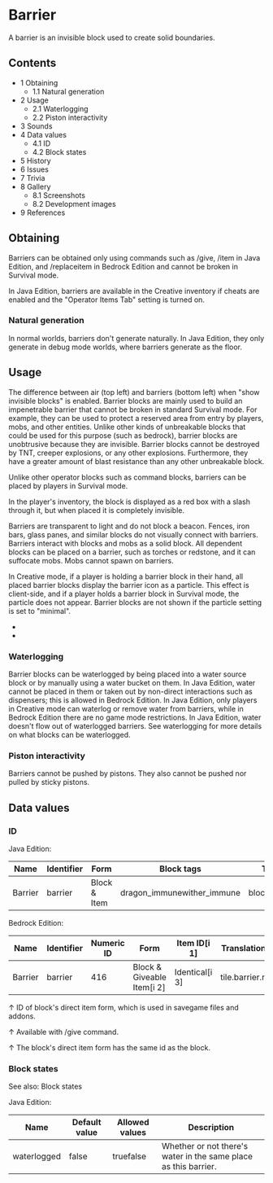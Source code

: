 # Barrier
A barrier is an invisible block used to create solid boundaries.

## Contents
- 1 Obtaining
	- 1.1 Natural generation
- 2 Usage
	- 2.1 Waterlogging
	- 2.2 Piston interactivity
- 3 Sounds
- 4 Data values
	- 4.1 ID
	- 4.2 Block states
- 5 History
- 6 Issues
- 7 Trivia
- 8 Gallery
	- 8.1 Screenshots
	- 8.2 Development images
- 9 References

## Obtaining
Barriers can be obtained only using commands such as /give, /item in Java Edition, and /replaceitem in Bedrock Edition and cannot be broken in Survival mode.

In Java Edition, barriers are available in the Creative inventory if cheats are enabled and the "Operator Items Tab" setting is turned on.

### Natural generation
In normal worlds, barriers don't generate naturally. In Java Edition, they only generate in debug mode worlds, where barriers generate as the floor.

## Usage
The difference between air (top left) and barriers (bottom left) when "show invisible blocks" is enabled.
Barrier blocks are mainly used to build an impenetrable barrier that cannot be broken in standard Survival mode. For example, they can be used to protect a reserved area from entry by players, mobs, and other entities. Unlike other kinds of unbreakable blocks that could be used for this purpose (such as bedrock), barrier blocks are unobtrusive because they are invisible. Barrier blocks cannot be destroyed by TNT, creeper explosions, or any other explosions. Furthermore, they have a greater amount of blast resistance than any other unbreakable block.

Unlike other operator blocks such as command blocks, barriers can be placed by players in Survival mode.

In the player's inventory, the block is displayed as a red box with a slash through it, but when placed it is completely invisible.

Barriers are transparent to light and do not block a beacon. Fences, iron bars, glass panes, and similar blocks do not visually connect with barriers. Barriers interact with blocks and mobs as a solid block. All dependent blocks can be placed on a barrier, such as torches or redstone, and it can suffocate mobs. Mobs cannot spawn on barriers.

In Creative mode, if a player is holding a barrier block in their hand, all placed barrier blocks display the barrier icon as a particle. This effect is client-side, and if a player holds a barrier block in Survival mode, the particle does not appear. Barrier blocks are not shown if the particle setting is set to "minimal". 

- 
- 

### Waterlogging
Barrier blocks can be waterlogged by being placed into a water source block or by manually using a water bucket on them. In Java Edition, water cannot be placed in them or taken out by non-direct interactions such as dispensers; this is allowed in Bedrock Edition. In Java Edition, only players in Creative mode can waterlog or remove water from barriers, while in Bedrock Edition there are no game mode restrictions. In Java Edition, water doesn't flow out of waterlogged barriers. See waterlogging for more details on what blocks can be waterlogged.

### Piston interactivity
Barriers cannot be pushed by pistons. They also cannot be pushed nor pulled by sticky pistons.

## Data values
### ID
Java Edition:

| Name    | Identifier | Form         | Block tags                 | Translation key         |
|---------|------------|--------------|----------------------------|-------------------------|
| Barrier | barrier    | Block & Item | dragon_immunewither_immune | block.minecraft.barrier |

Bedrock Edition:

| Name    | Identifier | Numeric ID | Form                       | Item ID[i 1]   | Translation key   |
|---------|------------|------------|----------------------------|----------------|-------------------|
| Barrier | barrier    | 416        | Block & Giveable Item[i 2] | Identical[i 3] | tile.barrier.name |


↑ ID of block's direct item form, which is used in savegame files and addons.

↑ Available with /give command.

↑ The block's direct item form has the same id as the block.


### Block states
See also: Block states

Java Edition:

| Name        | Default value | Allowed values | Description                                                     |
|-------------|---------------|----------------|-----------------------------------------------------------------|
| waterlogged | false         | truefalse      | Whether or not there's water in the same place as this barrier. |


